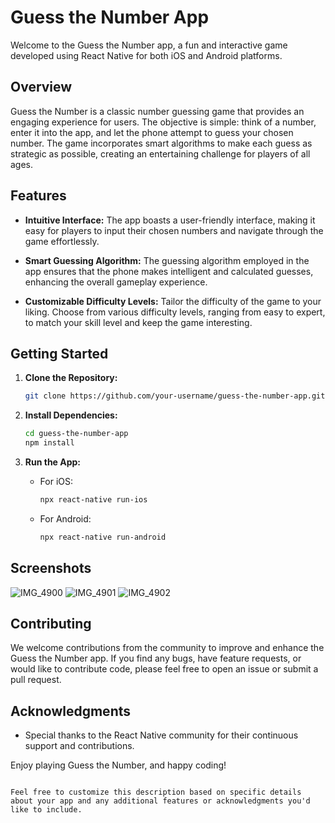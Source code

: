 # Guess the Number App

Welcome to the Guess the Number app, a fun and interactive game developed using React Native for both iOS and Android platforms.

## Overview

Guess the Number is a classic number guessing game that provides an engaging experience for users. The objective is simple: think of a number, enter it into the app, and let the phone attempt to guess your chosen number. The game incorporates smart algorithms to make each guess as strategic as possible, creating an entertaining challenge for players of all ages.

## Features

- **Intuitive Interface:** The app boasts a user-friendly interface, making it easy for players to input their chosen numbers and navigate through the game effortlessly.

- **Smart Guessing Algorithm:** The guessing algorithm employed in the app ensures that the phone makes intelligent and calculated guesses, enhancing the overall gameplay experience.

- **Customizable Difficulty Levels:** Tailor the difficulty of the game to your liking. Choose from various difficulty levels, ranging from easy to expert, to match your skill level and keep the game interesting.

## Getting Started

1. **Clone the Repository:**
   ```bash
   git clone https://github.com/your-username/guess-the-number-app.git
   ```

2. **Install Dependencies:**
   ```bash
   cd guess-the-number-app
   npm install
   ```

3. **Run the App:**
   - For iOS:
     ```bash
     npx react-native run-ios
     ```
   - For Android:
     ```bash
     npx react-native run-android
     ```

## Screenshots

![IMG_4900](https://github.com/ivantrj/rn_guess_the_number/assets/11463485/d0cafa0c-de67-48fa-b77f-de6406c2b329)
![IMG_4901](https://github.com/ivantrj/rn_guess_the_number/assets/11463485/d0f3d2d4-2cba-434a-bf2a-6706c08def61)
![IMG_4902](https://github.com/ivantrj/rn_guess_the_number/assets/11463485/17529d1c-089e-43d3-85f7-7d1d63a6ad90)


## Contributing

We welcome contributions from the community to improve and enhance the Guess the Number app. If you find any bugs, have feature requests, or would like to contribute code, please feel free to open an issue or submit a pull request.

## Acknowledgments

- Special thanks to the React Native community for their continuous support and contributions.

Enjoy playing Guess the Number, and happy coding!
```

Feel free to customize this description based on specific details about your app and any additional features or acknowledgments you'd like to include.
